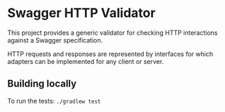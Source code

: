 # Swagger HTTP Validator

This project provides a generic validator for checking HTTP interactions against a Swagger specification.

HTTP requests and responses are represented by interfaces for which adapters can be implemented for any client or server.
  

## Building locally

To run the tests:
``./gradlew test``



